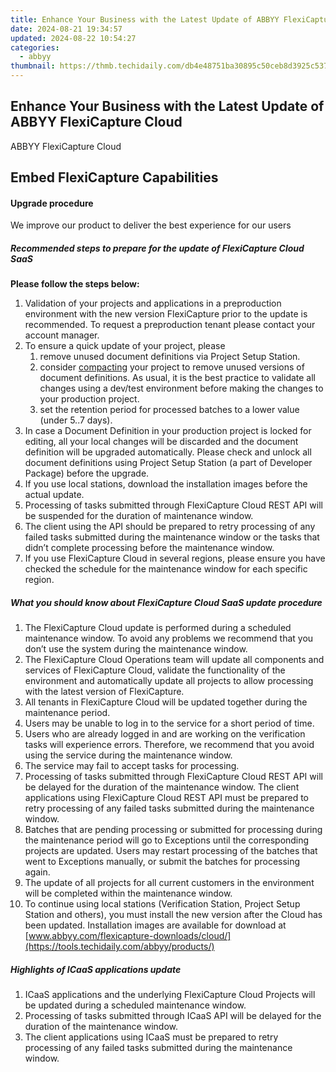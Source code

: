 ```yaml
---
title: Enhance Your Business with the Latest Update of ABBYY FlexiCapture Cloud
date: 2024-08-21 19:34:57
updated: 2024-08-22 10:54:27
categories:
  - abbyy
thumbnail: https://thmb.techidaily.com/db4e48751ba30895c50ceb8d3925c537e5417264806aa41339dccc8726c59258.jpg
---
```


## Enhance Your Business with the Latest Update of ABBYY FlexiCapture Cloud

ABBYY FlexiCapture Cloud

## Embed FlexiCapture Capabilities

#### Upgrade procedure

We improve our product to deliver the best experience for our users

##### Recommended steps to prepare for the update of FlexiCapture Cloud SaaS

**Please follow the steps below:**

1. Validation of your projects and applications in a preproduction environment with the new version FlexiCapture prior to the update is recommended. To request a preproduction tenant please contact your account manager.
2. To ensure a quick update of your project, please  
   1. remove unused document definitions via Project Setup Station.  
   2. consider [compacting](https://tools.techidaily.com/abbyy/products/) your project to remove unused versions of document definitions. As usual, it is the best practice to validate all changes using a dev/test environment before making the changes to your production project.  
   3. set the retention period for processed batches to a lower value (under 5..7 days).
3. In case a Document Definition in your production project is locked for editing, all your local changes will be discarded and the document definition will be upgraded automatically. Please check and unlock all document definitions using Project Setup Station (a part of Developer Package) before the upgrade.
4. If you use local stations, download the installation images before the actual update.
5. Processing of tasks submitted through FlexiCapture Cloud REST API will be suspended for the duration of maintenance window.
6. The client using the API should be prepared to retry processing of any failed tasks submitted during the maintenance window or the tasks that didn’t complete processing before the maintenance window.
7. If you use FlexiCapture Cloud in several regions, please ensure you have checked the schedule for the maintenance window for each specific region.

##### What you should know about FlexiCapture Cloud SaaS update procedure

1. The FlexiCapture Cloud update is performed during a scheduled maintenance window. To avoid any problems we recommend that you don’t use the system during the maintenance window.
2. The FlexiCapture Cloud Operations team will update all components and services of FlexiCapture Cloud, validate the functionality of the environment and automatically update all projects to allow processing with the latest version of FlexiCapture.
3. All tenants in FlexiCapture Cloud will be updated together during the maintenance period.
4. Users may be unable to log in to the service for a short period of time.
5. Users who are already logged in and are working on the verification tasks will experience errors. Therefore, we recommend that you avoid using the service during the maintenance window.
6. The service may fail to accept tasks for processing.
7. Processing of tasks submitted through FlexiCapture Cloud REST API will be delayed for the duration of the maintenance window. The client applications using FlexiCapture Cloud REST API must be prepared to retry processing of any failed tasks submitted during the maintenance window.
8. Batches that are pending processing or submitted for processing during the maintenance period will go to Exceptions until the corresponding projects are updated. Users may restart processing of the batches that went to Exceptions manually, or submit the batches for processing again.
9. The update of all projects for all current customers in the environment will be completed within the maintenance window.
10. To continue using local stations (Verification Station, Project Setup Station and others), you must install the new version after the Cloud has been updated. Installation images are available for download at [www.abbyy.com/flexicapture-downloads/cloud/](https://tools.techidaily.com/abbyy/products/)

##### Highlights of ICaaS applications update

1. ICaaS applications and the underlying FlexiCapture Cloud Projects will be updated during a scheduled maintenance window.
2. Processing of tasks submitted through ICaaS API will be delayed for the duration of the maintenance window.
3. The client applications using ICaaS must be prepared to retry processing of any failed tasks submitted during the maintenance window.

<ins class="adsbygoogle"
     style="display:block"
     data-ad-format="autorelaxed"
     data-ad-client="ca-pub-7571918770474297"
     data-ad-slot="1223367746"></ins>



<ins class="adsbygoogle"
     style="display:block"
     data-ad-client="ca-pub-7571918770474297"
     data-ad-slot="8358498916"
     data-ad-format="auto"
     data-full-width-responsive="true"></ins>
